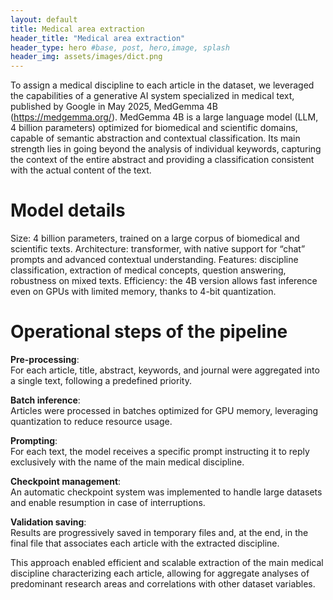 ```yaml
---
layout: default
title: Medical area extraction
header_title: "Medical area extraction"
header_type: hero #base, post, hero,image, splash
header_img: assets/images/dict.png
---
```


To assign a medical discipline to each article in the dataset, we leveraged the capabilities of a generative AI system specialized in medical text, published by Google in May 2025, MedGemma 4B (<a href="https://medgemma.org/" style="color:#222; text-decoration:underline;">https://medgemma.org/</a>). MedGemma 4B is a large language model (LLM, 4 billion parameters) optimized for biomedical and scientific domains, capable of semantic abstraction and contextual classification. Its main strength lies in going beyond the analysis of individual keywords, capturing the context of the entire abstract and providing a classification consistent with the actual content of the text.

# Model details
Size: 4 billion parameters, trained on a large corpus of biomedical and scientific texts.
Architecture: transformer, with native support for “chat” prompts and advanced contextual understanding.
Features: discipline classification, extraction of medical concepts, question answering, robustness on mixed texts.
Efficiency: the 4B version allows fast inference even on GPUs with limited memory, thanks to 4-bit quantization.

# Operational steps of the pipeline

<strong>Pre-processing</strong>:  
For each article, title, abstract, keywords, and journal were aggregated into a single text, following a predefined priority.

<strong>Batch inference</strong>:  
Articles were processed in batches optimized for GPU memory, leveraging quantization to reduce resource usage.

<strong>Prompting</strong>:  
For each text, the model receives a specific prompt instructing it to reply exclusively with the name of the main medical discipline.

<strong>Checkpoint management</strong>:  
An automatic checkpoint system was implemented to handle large datasets and enable resumption in case of interruptions.

<strong>Validation saving</strong>:  
Results are progressively saved in temporary files and, at the end, in the final file that associates each article with the extracted discipline.

This approach enabled efficient and scalable extraction of the main medical discipline characterizing each article, allowing for aggregate analyses of predominant research areas and correlations with other dataset variables.
